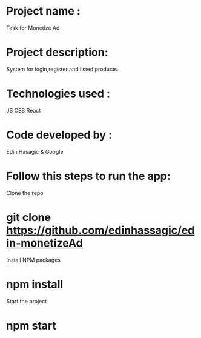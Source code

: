 # Project name : 
Task for Monetize Ad

# Project description: 
System for login,register and listed products.

# Technologies used : 
JS
CSS
React

# Code developed by : 
Edin Hasagic & Google





# Follow this steps to run the app:

Clone the repo
# git clone https://github.com/edinhassagic/edin-monetizeAd
Install NPM packages
# npm install
Start the project 
# npm start



